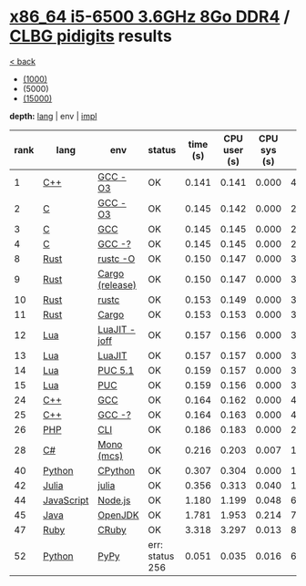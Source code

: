 # [x86_64 i5-6500 3.6GHz 8Go DDR4]({{site.baseurl}}/hosts/x86-64_i5-6500) / [CLBG pidigits]({{site.baseurl}}/works/clbg_pidigits) results

[< back]({{site.baseurl}}/results/x86-64_i5-6500)
* [(1000)]({{site.baseurl}}/results/x86-64_i5-6500/clbg_pidigits/1-2)
* (5000)
* [(15000)]({{site.baseurl}}/results/x86-64_i5-6500/clbg_pidigits/3-2)

**depth:** [lang]({{site.baseurl}}/results/x86-64_i5-6500/clbg_pidigits/2-1) | env | [impl]({{site.baseurl}}/results/x86-64_i5-6500/clbg_pidigits/2-3)

rank | lang | env | status | time (s) | CPU user (s) | CPU sys (s) | mem (kB) | impl
--- | --- | --- | --- | --- | --- | --- | --- | ---
1 | [C++]({{site.baseurl}}/langs/cpp) | [GCC -O3]({{site.baseurl}}/langs/cpp/envs/gcc-O3) | OK | 0.141 | 0.141 | 0.000 | 4488 | [clbg4.cpp]({{site.github.repository_url}}/blob/master/langs/cpp/impls/clbg_pidigits/clbg4.cpp)
2 | [C]({{site.baseurl}}/langs/c) | [GCC -O3]({{site.baseurl}}/langs/c/envs/gcc-O3) | OK | 0.145 | 0.142 | 0.000 | 2668 | [clbg2.c]({{site.github.repository_url}}/blob/master/langs/c/impls/clbg_pidigits/clbg2.c)
3 | [C]({{site.baseurl}}/langs/c) | [GCC]({{site.baseurl}}/langs/c/envs/gcc) | OK | 0.145 | 0.145 | 0.000 | 2688 | [clbg2.c]({{site.github.repository_url}}/blob/master/langs/c/impls/clbg_pidigits/clbg2.c)
4 | [C]({{site.baseurl}}/langs/c) | [GCC -?]({{site.baseurl}}/langs/c/envs/gcc-any) | OK | 0.145 | 0.145 | 0.000 | 2740 | [clbg2.c]({{site.github.repository_url}}/blob/master/langs/c/impls/clbg_pidigits/clbg2.c)
8 | [Rust]({{site.baseurl}}/langs/rust) | [rustc -O]({{site.baseurl}}/langs/rust/envs/rustc-O) | OK | 0.150 | 0.147 | 0.000 | 3004 | [clbg3.rs]({{site.github.repository_url}}/blob/master/langs/rust/impls/clbg_pidigits/clbg3.rs)
9 | [Rust]({{site.baseurl}}/langs/rust) | [Cargo (release)]({{site.baseurl}}/langs/rust/envs/cargo-release) | OK | 0.150 | 0.147 | 0.000 | 3008 | [clbg3.rs]({{site.github.repository_url}}/blob/master/langs/rust/impls/clbg_pidigits/clbg3.rs)
10 | [Rust]({{site.baseurl}}/langs/rust) | [rustc]({{site.baseurl}}/langs/rust/envs/rustc) | OK | 0.153 | 0.149 | 0.000 | 3036 | [clbg3.rs]({{site.github.repository_url}}/blob/master/langs/rust/impls/clbg_pidigits/clbg3.rs)
11 | [Rust]({{site.baseurl}}/langs/rust) | [Cargo]({{site.baseurl}}/langs/rust/envs/cargo) | OK | 0.153 | 0.153 | 0.000 | 3036 | [clbg3.rs]({{site.github.repository_url}}/blob/master/langs/rust/impls/clbg_pidigits/clbg3.rs)
12 | [Lua]({{site.baseurl}}/langs/lua) | [LuaJIT -joff]({{site.baseurl}}/langs/lua/envs/luajit-joff) | OK | 0.157 | 0.156 | 0.000 | 3556 | [clbg2.lua]({{site.github.repository_url}}/blob/master/langs/lua/impls/clbg_pidigits/clbg2.lua)
13 | [Lua]({{site.baseurl}}/langs/lua) | [LuaJIT]({{site.baseurl}}/langs/lua/envs/luajit) | OK | 0.157 | 0.157 | 0.000 | 3664 | [clbg2.lua]({{site.github.repository_url}}/blob/master/langs/lua/impls/clbg_pidigits/clbg2.lua)
14 | [Lua]({{site.baseurl}}/langs/lua) | [PUC 5.1]({{site.baseurl}}/langs/lua/envs/lua51) | OK | 0.159 | 0.157 | 0.000 | 3588 | [clbg2.lua]({{site.github.repository_url}}/blob/master/langs/lua/impls/clbg_pidigits/clbg2.lua)
15 | [Lua]({{site.baseurl}}/langs/lua) | [PUC]({{site.baseurl}}/langs/lua/envs/lua) | OK | 0.159 | 0.156 | 0.000 | 3736 | [clbg2.lua]({{site.github.repository_url}}/blob/master/langs/lua/impls/clbg_pidigits/clbg2.lua)
24 | [C++]({{site.baseurl}}/langs/cpp) | [GCC]({{site.baseurl}}/langs/cpp/envs/gcc) | OK | 0.164 | 0.162 | 0.000 | 4404 | [clbg4.cpp]({{site.github.repository_url}}/blob/master/langs/cpp/impls/clbg_pidigits/clbg4.cpp)
25 | [C++]({{site.baseurl}}/langs/cpp) | [GCC -?]({{site.baseurl}}/langs/cpp/envs/gcc-any) | OK | 0.164 | 0.163 | 0.000 | 4468 | [clbg4.cpp]({{site.github.repository_url}}/blob/master/langs/cpp/impls/clbg_pidigits/clbg4.cpp)
26 | [PHP]({{site.baseurl}}/langs/php) | [CLI]({{site.baseurl}}/langs/php/envs/php) | OK | 0.186 | 0.183 | 0.000 | 21332 | [clbg5.php]({{site.github.repository_url}}/blob/master/langs/php/impls/clbg_pidigits/clbg5.php)
28 | [C#]({{site.baseurl}}/langs/csharp) | [Mono (mcs)]({{site.baseurl}}/langs/csharp/envs/mono) | OK | 0.216 | 0.203 | 0.007 | 19804 | [clbg5.cs]({{site.github.repository_url}}/blob/master/langs/csharp/impls/clbg_pidigits/clbg5.cs)
40 | [Python]({{site.baseurl}}/langs/python) | [CPython]({{site.baseurl}}/langs/python/envs/python) | OK | 0.307 | 0.304 | 0.000 | 10800 | [clbg1.py]({{site.github.repository_url}}/blob/master/langs/python/impls/clbg_pidigits/clbg1.py)
42 | [Julia]({{site.baseurl}}/langs/julia) | [julia]({{site.baseurl}}/langs/julia/envs/julia) | OK | 0.356 | 0.313 | 0.040 | 163996 | [clbg2.jl]({{site.github.repository_url}}/blob/master/langs/julia/impls/clbg_pidigits/clbg2.jl)
44 | [JavaScript]({{site.baseurl}}/langs/javascript) | [Node.js]({{site.baseurl}}/langs/javascript/envs/nodejs) | OK | 1.180 | 1.199 | 0.048 | 64560 | [clbg4.js]({{site.github.repository_url}}/blob/master/langs/javascript/impls/clbg_pidigits/clbg4.js)
45 | [Java]({{site.baseurl}}/langs/java) | [OpenJDK]({{site.baseurl}}/langs/java/envs/openjdk) | OK | 1.781 | 1.953 | 0.214 | 716664 | [clbg1.java]({{site.github.repository_url}}/blob/master/langs/java/impls/clbg_pidigits/clbg1.java)
47 | [Ruby]({{site.baseurl}}/langs/ruby) | [CRuby]({{site.baseurl}}/langs/ruby/envs/ruby) | OK | 3.318 | 3.297 | 0.013 | 88324 | [clbg1.rb]({{site.github.repository_url}}/blob/master/langs/ruby/impls/clbg_pidigits/clbg1.rb)
52 | [Python]({{site.baseurl}}/langs/python) | [PyPy]({{site.baseurl}}/langs/python/envs/pypy) | err: status 256 | 0.051 | 0.035 | 0.016 | 60376 | [clbg1.py]({{site.github.repository_url}}/blob/master/langs/python/impls/clbg_pidigits/clbg1.py)
